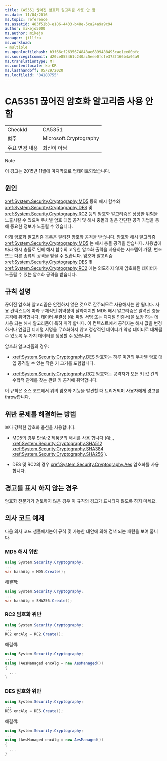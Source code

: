 ```yaml
---
title: CA5351 끊어진 암호화 알고리즘 사용 안 함
ms.date: 11/04/2016
ms.topic: reference
ms.assetid: 483f51b3-e186-4433-b48e-5ca24a9a9c94
author: mikejo5000
ms.author: mikejo
manager: jillfra
ms.workload:
- multiple
ms.openlocfilehash: b3f66cf2635674848ae6899488495cae1ee00bfc
ms.sourcegitcommit: d20ce855461c240ac5eee0fcfe373f166b4a04a9
ms.translationtype: MT
ms.contentlocale: ko-KR
ms.lasthandoff: 05/29/2020
ms.locfileid: "84180755"
---
```

# <a name="ca5351-do-not-use-broken-cryptographic-algorithms"></a>CA5351 끊어진 암호화 알고리즘 사용 안 함

|||
|-|-|
|CheckId|CA5351|
|범주|Microsoft.Cryptography|
|주요 변경 내용|최신이 아님|

> [!NOTE]
> 이 경고는 2015년 11월에 마지막으로 업데이트되었습니다.

## <a name="cause"></a>원인

<xref:System.Security.Cryptography.MD5> 등의 해시 함수와 <xref:System.Security.Cryptography.DES> 및 <xref:System.Security.Cryptography.RC2> 등의 암호화 알고리즘은 상당한 위험을 노출시킬 수 있으며 무차별 암호 대입 공격 및 해시 충돌과 같은 간단한 공격 기법을 통해 중요한 정보가 노출될 수 있습니다.

아래 암호화 알고리즘 목록은 알려진 암호화 공격을 받습니다. 암호화 해시 알고리즘 <xref:System.Security.Cryptography.MD5> 는 해시 충돌 공격을 받습니다.  사용법에 따라 해시 충돌로 인해 해시 함수의 고유한 암호화 출력을 사용하는 시스템이 가장, 변조 또는 다른 종류의 공격을 받을 수 있습니다. 암호화 알고리즘 <xref:System.Security.Cryptography.DES> 및 <xref:System.Security.Cryptography.RC2> 에는 의도하지 않게 암호화된 데이터가 노출될 수 있는 암호화 공격을 받습니다.

## <a name="rule-description"></a>규칙 설명

끊어진 암호화 알고리즘은 안전하지 않은 것으로 간주되므로 사용해서는 안 됩니다. 사용 컨텍스트에 따라 구체적인 취약성이 달라지지만 MD5 해시 알고리즘은 알려진 충돌 공격에 취약합니다.  데이터 무결성 (예: 파일 서명 또는 디지털 인증서)을 보장 하는 데 사용 되는 해시 알고리즘이 특히 취약 합니다.  이 컨텍스트에서 공격자는 해시 값을 변경하거나 연결된 디지털 서명을 무효화하지 않고 정상적인 데이터가 악성 데이터로 대체될 수 있도록 두 가지 데이터를 생성할 수 있습니다.

암호화 알고리즘의 경우:

- <xref:System.Security.Cryptography.DES> 암호화는 하루 미만의 무차별 암호 대입 공격일 수 있는 작은 키 크기를 포함합니다.

- <xref:System.Security.Cryptography.RC2> 암호화는 공격자가 모든 키 값 간의 수학적 관계를 찾는 관련 키 공격에 취약합니다.

이 규칙은 소스 코드에서 위의 암호화 기능을 발견할 때 트리거되며 사용자에게 경고를 throw합니다.

## <a name="how-to-fix-violations"></a>위반 문제를 해결하는 방법

보다 강력한 암호화 옵션을 사용합니다.

- MD5의 경우 [SHA-2](/windows/desktop/SecCrypto/hash-and-signature-algorithms) 제품군의 해시를 사용 합니다 (예:,, <xref:System.Security.Cryptography.SHA512> <xref:System.Security.Cryptography.SHA384> <xref:System.Security.Cryptography.SHA256> ).

- DES 및 RC2의 경우 <xref:System.Security.Cryptography.Aes> 암호화를 사용합니다.

## <a name="when-to-suppress-warnings"></a>경고를 표시 하지 않는 경우

암호화 전문가가 검토하지 않은 경우 이 규칙의 경고가 표시되지 않도록 하지 마세요.

## <a name="pseudo-code-examples"></a>의사 코드 예제

다음 의사 코드 샘플에서는이 규칙 및 가능한 대안에 의해 검색 되는 패턴을 보여 줍니다.

### <a name="md5-hashing-violation"></a>MD5 해시 위반

```csharp
using System.Security.Cryptography;
...
var hashAlg = MD5.Create();
```

해결책:

```csharp
using System.Security.Cryptography;
...
var hashAlg = SHA256.Create();
```

### <a name="rc2-encryption-violation"></a>RC2 암호화 위반

```csharp
using System.Security.Cryptography;
...
RC2 encAlg = RC2.Create();
```

해결책:

```csharp
using System.Security.Cryptography;
...
using (AesManaged encAlg = new AesManaged())
{
  ...
}
```

### <a name="des-encryption-violation"></a>DES 암호화 위반

```csharp
using System.Security.Cryptography;
...
DES encAlg = DES.Create();
```

해결책:

```csharp
using System.Security.Cryptography;
...
using (AesManaged encAlg = new AesManaged())
{
  ...
}
```
